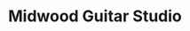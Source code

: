 ---
title: "Midwood Guitar Studio"
url: /charlotte/midwood-guitar-studio/
shop: musical instrument
---
